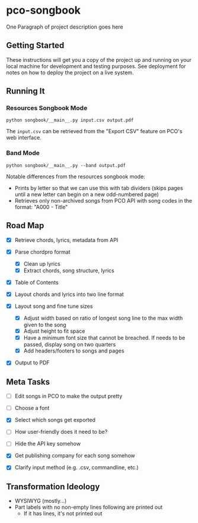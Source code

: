 # pco-songbook

One Paragraph of project description goes here

## Getting Started

These instructions will get you a copy of the project up and running on your local machine for development and testing purposes. See deployment for notes on how to deploy the project on a live system.

## Running It

### Resources Songbook Mode

```
python songbook/__main__.py input.csv output.pdf
```

The `input.csv` can be retrieved from the "Export CSV" feature on PCO's web interface.

### Band Mode
```
python songbook/__main__.py --band output.pdf
```

Notable differences from the resources songbook mode:

- Prints by letter so that we can use this with tab dividers (skips pages until a new letter can begin on a new odd-numbered page)
- Retrieves only non-archived songs from PCO API with song codes in the format: "A000 - Title"

## Road Map
- [x] Retrieve chords, lyrics, metadata from API
- [x] Parse chordpro format
	- [x] Clean up lyrics
	- [x] Extract chords, song structure, lyrics
- [X] Table of Contents
- [x] Layout chords and lyrics into two line format
- [X] Layout song and fine tune sizes
	- [X] Adjust width based on ratio of longest song line to the max width given to the song
	- [X] Adjust height to fit space
	- [X] Have a minimum font size that cannot be breached. If needs to be passed, display song on two quarters
	- [X] Add headers/footers to songs and pages
- [X] Output to PDF


## Meta Tasks

- [ ] Edit songs in PCO to make the output pretty
- [ ] Choose a font
- [x] Select which songs get exported
- [ ] How user-friendly does it need to be?
- [ ] Hide the API key somehow
- [x] Get publishing company for each song somehow
- [x] Clarify input method (e.g. .csv, commandline, etc.)


## Transformation Ideology
- WYSIWYG (mostly...)
- Part labels with no non-empty lines following are printed out
	- If it has lines, it's not printed out
